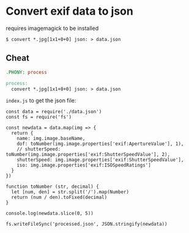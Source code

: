 # Convert exif data to json

requires imagemagick to be installed
```
$ convert *.jpg[1x1+0+0] json: > data.json
```


## Cheat 

```Makefile
.PHONY: process

process:
  convert *.jpg[1x1+0+0] json: > data.json
```

`index.js` to get the json file:

```
const data = require('./data.json')
const fs = require('fs')

const newdata = data.map(img => {
  return {
    name: img.image.baseName,
    dof: toNumber(img.image.properties['exif:ApertureValue'], 1),
    // shutterSpeed: toNumber(img.image.properties['exif:ShutterSpeedValue'], 2),
    shutterSpeed: img.image.properties['exif:ShutterSpeedValue'],
    iso: img.image.properties['exif:ISOSpeedRatings']
  }
})

function toNumber (str, decimal) {
  let [num, den] = str.split('/').map(Number)
  return (num / den).toFixed(decimal)
}

console.log(newdata.slice(0, 5))

fs.writeFileSync('processed.json', JSON.stringify(newdata))
```
